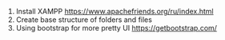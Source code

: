 1. Install XAMPP https://www.apachefriends.org/ru/index.html
2. Create base structure of folders and files
3. Using bootstrap for more pretty UI  https://getbootstrap.com/
